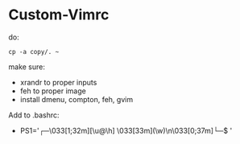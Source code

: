 # Custom-Vimrc

do:
```
cp -a copy/. ~
```

make sure:
* xrandr to proper inputs
* feh to proper image
* install dmenu, compton, feh, gvim


Add to .bashrc:
* PS1='┌─\033[1;32m\][\u@\h] \033[33m\](\w)\n\033[0;37m\]└─\$ '

